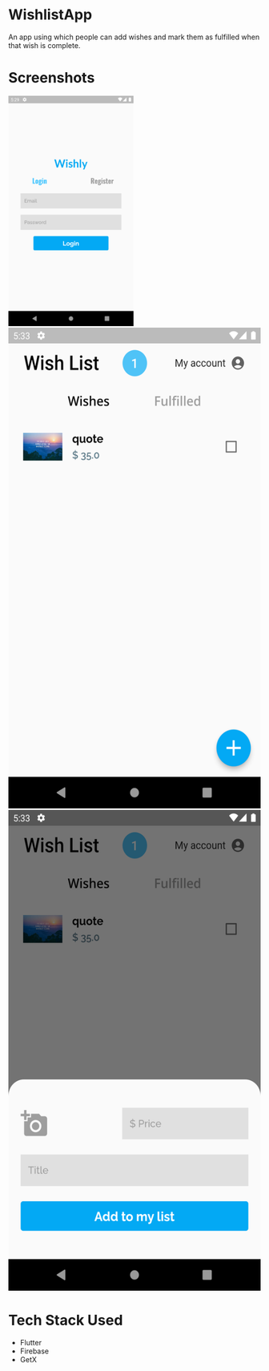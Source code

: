 # WishlistApp

An app using which people can add wishes and mark them as fulfilled when that wish is complete. 

# Screenshots

<img src="/readMeImages/AuthScreen.png" title="AuthScreen" width="250" height="460"/>
<img src="/readMeImages/HomeScreen.png" title="HomeScreen" width="600" height="960"/>
<img src="/readMeImages/HomeScreenBottomBar.png" alt="AuthScreen" title="HomeScreenBottomBar" width="600" height="960"/>

# Tech Stack Used

- Flutter
- Firebase
- GetX
